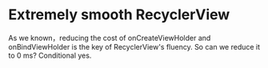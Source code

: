 # Extremely smooth RecyclerView
As we known，reducing the cost of onCreateViewHolder and onBindViewHolder is the key of RecyclerView's fluency.
So can we reduce it to 0 ms?
Conditional yes.
